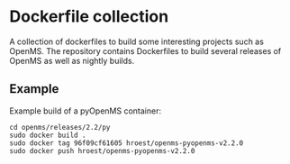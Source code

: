 
# Dockerfile collection

A collection of dockerfiles to build some interesting projects such as OpenMS.
The repository contains Dockerfiles to build several releases of OpenMS as well
as nightly builds.

## Example

Example build of a pyOpenMS container:

    cd openms/releases/2.2/py
    sudo docker build .
    sudo docker tag 96f09cf61605 hroest/openms-pyopenms-v2.2.0
    sudo docker push hroest/openms-pyopenms-v2.2.0


